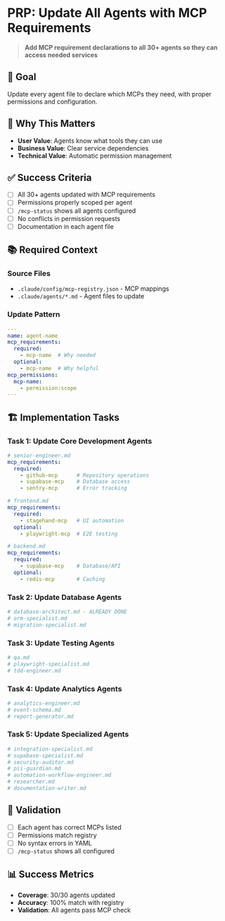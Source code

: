 # PRP: Update All Agents with MCP Requirements

> **Add MCP requirement declarations to all 30+ agents so they can access needed services**

## 🎯 Goal
Update every agent file to declare which MCPs they need, with proper permissions and configuration.

## 🔑 Why This Matters
- **User Value**: Agents know what tools they can use
- **Business Value**: Clear service dependencies
- **Technical Value**: Automatic permission management

## ✅ Success Criteria
- [ ] All 30+ agents updated with MCP requirements
- [ ] Permissions properly scoped per agent
- [ ] `/mcp-status` shows all agents configured
- [ ] No conflicts in permission requests
- [ ] Documentation in each agent file

## 📚 Required Context

### Source Files
- `.claude/config/mcp-registry.json` - MCP mappings
- `.claude/agents/*.md` - Agent files to update

### Update Pattern
```yaml
---
name: agent-name
mcp_requirements:
  required:
    - mcp-name  # Why needed
  optional:
    - mcp-name  # Why helpful
mcp_permissions:
  mcp-name:
    - permission:scope
---
```

## 🏗️ Implementation Tasks

### Task 1: Update Core Development Agents
```yaml
# senior-engineer.md
mcp_requirements:
  required:
    - github-mcp      # Repository operations
    - supabase-mcp    # Database access
    - sentry-mcp      # Error tracking

# frontend.md
mcp_requirements:
  required:
    - stagehand-mcp   # UI automation
  optional:
    - playwright-mcp  # E2E testing

# backend.md
mcp_requirements:
  required:
    - supabase-mcp    # Database/API
  optional:
    - redis-mcp       # Caching
```

### Task 2: Update Database Agents
```yaml
# database-architect.md - ALREADY DONE
# orm-specialist.md
# migration-specialist.md
```

### Task 3: Update Testing Agents
```yaml
# qa.md
# playwright-specialist.md
# tdd-engineer.md
```

### Task 4: Update Analytics Agents
```yaml
# analytics-engineer.md
# event-schema.md
# report-generator.md
```

### Task 5: Update Specialized Agents
```yaml
# integration-specialist.md
# supabase-specialist.md
# security-auditor.md
# pii-guardian.md
# automation-workflow-engineer.md
# researcher.md
# documentation-writer.md
```

## 🧪 Validation
- [ ] Each agent has correct MCPs listed
- [ ] Permissions match registry
- [ ] No syntax errors in YAML
- [ ] `/mcp-status` shows all configured

## 📊 Success Metrics
- **Coverage**: 30/30 agents updated
- **Accuracy**: 100% match with registry
- **Validation**: All agents pass MCP check

